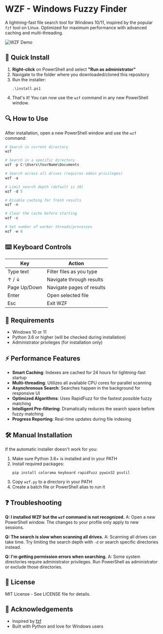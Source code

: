 # WZF - Windows Fuzzy Finder

A lightning-fast file search tool for Windows 10/11, inspired by the popular `fzf` tool on Linux. Optimized for maximum performance with advanced caching and multi-threading.

![WZF Demo](https://via.placeholder.com/800x400?text=WZF+Demo+Screenshot)

## 🚀 Quick Install

1. **Right-click** on PowerShell and select **"Run as administrator"**
2. Navigate to the folder where you downloaded/cloned this repository
3. Run the installer:
   ```
   .\install.ps1
   ```
4. That's it! You can now use the `wzf` command in any new PowerShell window.

## 🔍 How to Use

After installation, open a new PowerShell window and use the `wzf` command:

```powershell
# Search in current directory
wzf

# Search in a specific directory
wzf -p C:\Users\YourName\Documents

# Search across all drives (requires admin privileges)
wzf -a

# Limit search depth (default is 10)
wzf -d 5

# Disable caching for fresh results
wzf -n

# Clear the cache before starting
wzf -c

# Set number of worker threads/processes
wzf -w 8
```

## ⌨️ Keyboard Controls

| Key           | Action                        |
|---------------|-------------------------------|
| Type text     | Filter files as you type      |
| ↑ / ↓         | Navigate through results      |
| Page Up/Down  | Navigate pages of results     |
| Enter         | Open selected file            |
| Esc           | Exit WZF                      |

## 🔧 Requirements

- Windows 10 or 11
- Python 3.6 or higher (will be checked during installation)
- Administrator privileges (for installation only)

## ⚡ Performance Features

- **Smart Caching**: Indexes are cached for 24 hours for lightning-fast startup
- **Multi-threading**: Utilizes all available CPU cores for parallel scanning
- **Asynchronous Search**: Searches happen in the background for responsive UI
- **Optimized Algorithms**: Uses RapidFuzz for the fastest possible fuzzy matching
- **Intelligent Pre-filtering**: Dramatically reduces the search space before fuzzy matching
- **Progress Reporting**: Real-time updates during file indexing

## 🛠️ Manual Installation

If the automatic installer doesn't work for you:

1. Make sure Python 3.6+ is installed and in your PATH
2. Install required packages:
   ```
   pip install colorama keyboard rapidfuzz pywin32 psutil
   ```
3. Copy `wzf.py` to a directory in your PATH
4. Create a batch file or PowerShell alias to run it

## ❓ Troubleshooting

**Q: I installed WZF but the `wzf` command is not recognized.**
A: Open a new PowerShell window. The changes to your profile only apply to new sessions.

**Q: The search is slow when scanning all drives.**
A: Scanning all drives can take time. Try limiting the search depth with `-d` or search specific directories instead.

**Q: I'm getting permission errors when searching.**
A: Some system directories require administrator privileges. Run PowerShell as administrator or exclude those directories.

## 📄 License

MIT License - See LICENSE file for details.

## 🙏 Acknowledgements

- Inspired by [fzf](https://github.com/junegunn/fzf)
- Built with Python and love for Windows users
